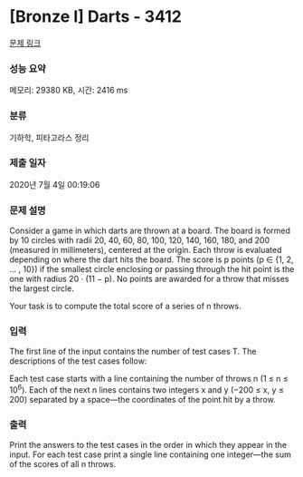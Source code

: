 # [Bronze I] Darts - 3412 

[문제 링크](https://www.acmicpc.net/problem/3412) 

### 성능 요약

메모리: 29380 KB, 시간: 2416 ms

### 분류

기하학, 피타고라스 정리

### 제출 일자

2020년 7월 4일 00:19:06

### 문제 설명

<p>Consider a game in which darts are thrown at a board. The board is formed by 10 circles with radii 20, 40, 60, 80, 100, 120, 140, 160, 180, and 200 (measured in millimeters), centered at the origin. Each throw is evaluated depending on where the dart hits the board. The score is p points (p ∈ {1, 2, ... , 10}) if the smallest circle enclosing or passing through the hit point is the one with radius 20 · (11 − p). No points are awarded for a throw that misses the largest circle.</p>

<p>Your task is to compute the total score of a series of n throws.</p>

### 입력 

 <p>The first line of the input contains the number of test cases T. The descriptions of the test cases follow:</p>

<p>Each test case starts with a line containing the number of throws n (1 ≤ n ≤ 10<sup>6</sup>). Each of the next n lines contains two integers x and y (−200 ≤ x, y ≤ 200) separated by a space—the coordinates of the point hit by a throw.</p>

### 출력 

 <p>Print the answers to the test cases in the order in which they appear in the input. For each test case print a single line containing one integer—the sum of the scores of all n throws.</p>

